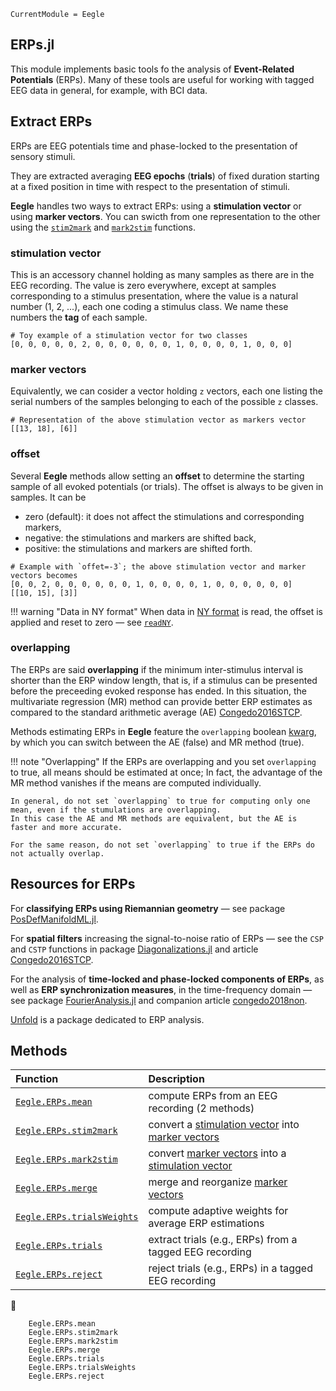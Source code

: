 ```@meta
CurrentModule = Eegle
```

## ERPs.jl

This module implements basic tools fo the analysis of **Event-Related Potentials** (ERPs). 
Many of these tools are useful for working with tagged EEG data in general, for example, with BCI data.

## Extract ERPs

ERPs are EEG potentials time and phase-locked to the presentation of sensory stimuli.

They are extracted averaging **EEG epochs** (**trials**) of fixed duration starting at a fixed position in time with respect to the presentation of stimuli.

**Eegle** handles two ways to extract ERPs:
using a **stimulation vector** or using **marker vectors**. You can swicth from one representation to the other using
the [`stim2mark`](@ref) and [`mark2stim`](@ref) functions.

### stimulation vector

This is an accessory channel holding as many samples as there are in the EEG recording. The value
is zero everywhere, except at samples corresponding to a stimulus presentation, where the value is
a natural number (1, 2, ...), each one coding a stimulus class. We name these numbers the **tag** of each sample.

```
# Toy example of a stimulation vector for two classes
[0, 0, 0, 0, 0, 2, 0, 0, 0, 0, 0, 0, 1, 0, 0, 0, 0, 1, 0, 0, 0]
```

### marker vectors

Equivalently, we can cosider a vector holding ``z`` vectors, each one listing the serial numbers
of the samples belonging to each of the possible ``z`` classes.

```
# Representation of the above stimulation vector as markers vector
[[13, 18], [6]]
```

### offset

Several **Eegle** methods allow setting an **offset** to determine the starting sample of all evoked potentials (or trials).
The offset is always to be given in samples. It can be 
- zero (default): it does not affect the stimulations and corresponding markers, 
- negative: the stimulations and markers are shifted back,
- positive: the stimulations and markers are shifted forth.

```
# Example with `offet=-3`; the above stimulation vector and marker vectors becomes
[0, 0, 2, 0, 0, 0, 0, 0, 0, 1, 0, 0, 0, 0, 1, 0, 0, 0, 0, 0, 0]
[[10, 15], [3]]
```

!!! warning "Data in NY format"
    When data in [NY format](@ref) is read, the offset is applied and reset to zero — see [`readNY`](@ref).

### overlapping

The ERPs are said **overlapping** if the minimum inter-stimulus interval is shorter than the ERP window length,
that is, if a stimulus can be presented before the preceeding evoked response has ended.
In this situation, the multivariate regression (MR) method can provide better ERP estimates as compared 
to the standard arithmetic average (AE) [Congedo2016STCP](@cite).

Methods estimating ERPs in **Eegle** feature the `overlapping` boolean [kwarg](@ref "Acronyms"), by which you can switch
between the AE (false) and MR method (true).

!!! note "Overlapping"
    If the ERPs are overlapping and you set `overlapping` to true, all means should be estimated at once;
    In fact, the advantage of the MR method vanishes if the means are computed individually. 
    
    In general, do not set `overlapping` to true for computing only one mean, even if the stumulations are overlapping.
    In this case the AE and MR methods are equivalent, but the AE is faster and more accurate.
    
    For the same reason, do not set `overlapping` to true if the ERPs do not actually overlap.

## Resources for ERPs

For **classifying ERPs using Riemannian geometry** — see package [PosDefManifoldML.jl](https://github.com/Marco-Congedo/PosDefManifoldML.jl).

For **spatial filters** increasing the signal-to-noise ratio of ERPs — see the `CSP` and `CSTP` functions in package [Diagonalizations.jl](https://github.com/Marco-Congedo/Diagonalizations.jl) and article [Congedo2016STCP](@cite).

For the analysis of **time-locked and phase-locked components of ERPs**, as well as **ERP synchronization measures**, in the time-frequency domain — see package [FourierAnalysis.jl](https://github.com/Marco-Congedo/FourierAnalysis.jl) and companion article [congedo2018non](@cite).

[Unfold](https://github.com/unfoldtoolbox/Unfold.jl) is a package dedicated to ERP analysis.


## Methods

|  Function      |           Description             |
|:-----------------------|:----------------------------------|
| [`Eegle.ERPs.mean`](@ref) | compute ERPs from an EEG recording (2 methods)|
| [`Eegle.ERPs.stim2mark`](@ref) | convert a [stimulation vector](@ref) into [marker vectors](@ref)|
| [`Eegle.ERPs.mark2stim`](@ref) | convert [marker vectors](@ref) into a [stimulation vector](@ref) |
| [`Eegle.ERPs.merge`](@ref) | merge and reorganize [marker vectors](@ref) |
| [`Eegle.ERPs.trialsWeights`](@ref) | compute adaptive weights for average ERP estimations |
| [`Eegle.ERPs.trials`](@ref) | extract trials (e.g., ERPs) from a  tagged EEG recording |
| [`Eegle.ERPs.reject`](@ref) | reject trials (e.g., ERPs) in a tagged EEG recording |
📖
```@docs
    Eegle.ERPs.mean
    Eegle.ERPs.stim2mark
    Eegle.ERPs.mark2stim
    Eegle.ERPs.merge
    Eegle.ERPs.trials
    Eegle.ERPs.trialsWeights
    Eegle.ERPs.reject
```
